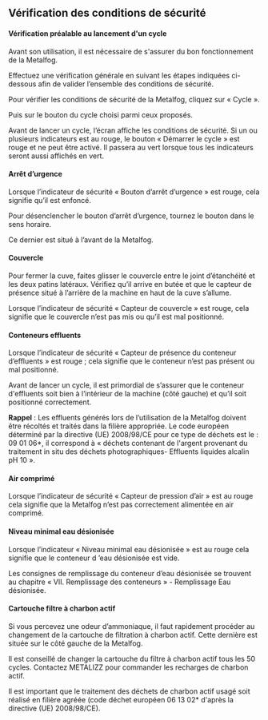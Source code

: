 ## Vérification des conditions de sécurité

#### Vérification préalable au lancement d'un cycle

Avant son utilisation, il est nécessaire de s'assurer du bon fonctionnement de la Metalfog.

Effectuez une vérification générale en suivant les étapes indiquées ci-dessous afin de valider l’ensemble des conditions de sécurité.

Pour vérifier les conditions de sécurité de la Metalfog, cliquez sur « Cycle ».

Puis sur le bouton du cycle choisi parmi ceux proposés.

Avant de lancer un cycle, l’écran affiche les conditions de sécurité. Si un ou plusieurs indicateurs est au rouge, le bouton « Démarrer le cycle » est rouge et ne peut être activé. Il passera au vert lorsque tous les indicateurs seront aussi affichés en vert.

#### Arrêt d’urgence

Lorsque l’indicateur de sécurité « Bouton d’arrêt d’urgence » est rouge, cela signifie qu’il est enfoncé.

Pour désenclencher le bouton d’arrêt d’urgence, tournez le bouton dans le sens horaire.

Ce dernier est situé à l’avant de la Metalfog.

#### Couvercle

Pour fermer la cuve, faites glisser le couvercle entre le joint d’étanchéité et les deux patins latéraux. Vérifiez qu’il arrive en butée et que le capteur de présence situé à l’arrière de la machine en haut de la cuve s’allume.

Lorsque l’indicateur de sécurité « Capteur de couvercle » est rouge, cela signifie que le couvercle n’est pas mis ou qu’il est mal positionné.

#### Conteneurs effluents

Lorsque l’indicateur de sécurité « Capteur de présence du conteneur d’effluents » est rouge ; cela signifie que le conteneur n’est pas présent ou mal positionné.

Avant de lancer un cycle, il est primordial de s’assurer que le conteneur d'effluents soit bien à l’intérieur de la machine (côté gauche) et qu’il soit positionné correctement.

**Rappel** : Les effluents générés lors de l’utilisation de la Metalfog doivent être récoltés et traités dans la filière appropriée. Le code européen déterminé par la directive (UE) 2008/98/CE pour ce type de déchets est le : 09 01 06*, il correspond à « déchets contenant de l'argent provenant du traitement in situ des déchets photographiques- Effluents liquides alcalin pH 10 ».

#### Air comprimé

Lorsque l’indicateur de sécurité « Capteur de pression d’air » est au rouge cela signifie que la Metalfog n’est pas correctement alimentée en air comprimé.

#### Niveau minimal eau désionisée

Lorsque l’indicateur « Niveau minimal eau désionisée » est au rouge cela signifie que le conteneur d ’eau désionisée est vide.

Les consignes de remplissage du conteneur d’eau désionisée se trouvent au chapitre « VII. Remplissage des conteneurs » - Remplissage Eau désionisée.

#### Cartouche filtre à charbon actif

Si vous percevez une odeur d’ammoniaque, il faut rapidement procéder au changement de la cartouche de filtration à charbon actif.  Cette dernière est située sur le côté gauche de la Metalfog.

Il est conseillé de changer la cartouche du filtre à charbon actif tous les 50 cycles. Contactez METALIZZ pour commander les recharges de charbon actif.

Il est important que le traitement des déchets de charbon actif usagé soit réalisé en filière agréée (code déchet européen 06 13 02* d'après la directive (UE) 2008/98/CE).


